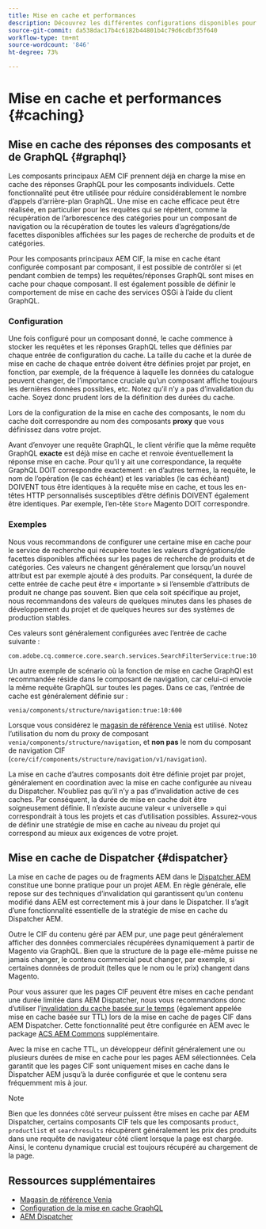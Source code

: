 ```yaml
---
title: Mise en cache et performances
description: Découvrez les différentes configurations disponibles pour activer GraphQL et la mise en cache de contenu afin d’optimiser les performances de votre implémentation commerciale.
source-git-commit: da538dac17b4c6182b44801b4c79d6cdbf35f640
workflow-type: tm+mt
source-wordcount: '846'
ht-degree: 73%

---
```


# Mise en cache et performances {#caching}

## Mise en cache des réponses des composants et de GraphQL {#graphql}

Les composants principaux AEM CIF prennent déjà en charge la mise en cache des réponses GraphQL pour les composants individuels. Cette fonctionnalité peut être utilisée pour réduire considérablement le nombre d’appels d’arrière-plan GraphQL. Une mise en cache efficace peut être réalisée, en particulier pour les requêtes qui se répètent, comme la récupération de l’arborescence des catégories pour un composant de navigation ou la récupération de toutes les valeurs d’agrégations/de facettes disponibles affichées sur les pages de recherche de produits et de catégories.

Pour les composants principaux AEM CIF, la mise en cache étant configurée composant par composant, il est possible de contrôler si (et pendant combien de temps) les requêtes/réponses GraphQL sont mises en cache pour chaque composant. Il est également possible de définir le comportement de mise en cache des services OSGi à l’aide du client GraphQL.

### Configuration

Une fois configuré pour un composant donné, le cache commence à stocker les requêtes et les réponses GraphQL telles que définies par chaque entrée de configuration du cache. La taille du cache et la durée de mise en cache de chaque entrée doivent être définies projet par projet, en fonction, par exemple, de la fréquence à laquelle les données du catalogue peuvent changer, de l’importance cruciale qu’un composant affiche toujours les dernières données possibles, etc. Notez qu’il n’y a pas d’invalidation du cache. Soyez donc prudent lors de la définition des durées du cache.

Lors de la configuration de la mise en cache des composants, le nom du cache doit correspondre au nom des composants **proxy** que vous définissez dans votre projet.

Avant d’envoyer une requête GraphQL, le client vérifie que la même requête GraphQL **exacte** est déjà mise en cache et renvoie éventuellement la réponse mise en cache. Pour qu’il y ait une correspondance, la requête GraphQL DOIT correspondre exactement : en d’autres termes, la requête, le nom de l’opération (le cas échéant) et les variables (le cas échéant) DOIVENT tous être identiques à la requête mise en cache, et tous les en-têtes HTTP personnalisés susceptibles d’être définis DOIVENT également être identiques. Par exemple, l’en-tête `Store` Magento DOIT correspondre.

### Exemples

Nous vous recommandons de configurer une certaine mise en cache pour le service de recherche qui récupère toutes les valeurs d’agrégations/de facettes disponibles affichées sur les pages de recherche de produits et de catégories. Ces valeurs ne changent généralement que lorsqu’un nouvel attribut est par exemple ajouté à des produits. Par conséquent, la durée de cette entrée de cache peut être « importante » si l’ensemble d’attributs de produit ne change pas souvent. Bien que cela soit spécifique au projet, nous recommandons des valeurs de quelques minutes dans les phases de développement du projet et de quelques heures sur des systèmes de production stables.

Ces valeurs sont généralement configurées avec l’entrée de cache suivante :

```
com.adobe.cq.commerce.core.search.services.SearchFilterService:true:10:3600
```

Un autre exemple de scénario où la fonction de mise en cache GraphQl est recommandée réside dans le composant de navigation, car celui-ci envoie la même requête GraphQL sur toutes les pages. Dans ce cas, l’entrée de cache est généralement définie sur :

```
venia/components/structure/navigation:true:10:600
```

Lorsque vous considérez le [magasin de référence Venia](https://github.com/adobe/aem-cif-guides-venia) est utilisé. Notez l’utilisation du nom du proxy de composant `venia/components/structure/navigation`, et **non pas** le nom du composant de navigation CIF (`core/cif/components/structure/navigation/v1/navigation`).

La mise en cache d’autres composants doit être définie projet par projet, généralement en coordination avec la mise en cache configurée au niveau du Dispatcher. N’oubliez pas qu’il n’y a pas d’invalidation active de ces caches. Par conséquent, la durée de mise en cache doit être soigneusement définie. Il n’existe aucune valeur « universelle » qui correspondrait à tous les projets et cas d’utilisation possibles. Assurez-vous de définir une stratégie de mise en cache au niveau du projet qui correspond au mieux aux exigences de votre projet.

## Mise en cache de Dispatcher {#dispatcher}

La mise en cache de pages ou de fragments AEM dans le [Dispatcher AEM](https://experienceleague.adobe.com/docs/experience-manager-dispatcher/using/dispatcher.html?lang=fr) constitue une bonne pratique pour un projet AEM. En règle générale, elle repose sur des techniques d’invalidation qui garantissent qu’un contenu modifié dans AEM est correctement mis à jour dans le Dispatcher. Il s’agit d’une fonctionnalité essentielle de la stratégie de mise en cache du Dispatcher AEM.

Outre le CIF du contenu géré par AEM pur, une page peut généralement afficher des données commerciales récupérées dynamiquement à partir de Magento via GraphQL. Bien que la structure de la page elle-même puisse ne jamais changer, le contenu commercial peut changer, par exemple, si certaines données de produit (telles que le nom ou le prix) changent dans Magento.

Pour vous assurer que les pages CIF peuvent être mises en cache pendant une durée limitée dans AEM Dispatcher, nous vous recommandons donc d’utiliser l’[invalidation du cache basée sur le temps](https://experienceleague.adobe.com/docs/experience-manager-dispatcher/using/configuring/dispatcher-configuration.html?lang=en#configuring-time-based-cache-invalidation-enablettl) (également appelée mise en cache basée sur TTL) lors de la mise en cache de pages CIF dans AEM Dispatcher. Cette fonctionnalité peut être configurée en AEM avec le package [ACS AEM Commons](https://adobe-consulting-services.github.io/acs-aem-commons/) supplémentaire.

Avec la mise en cache TTL, un développeur définit généralement une ou plusieurs durées de mise en cache pour les pages AEM sélectionnées. Cela garantit que les pages CIF sont uniquement mises en cache dans le Dispatcher AEM jusqu’à la durée configurée et que le contenu sera fréquemment mis à jour.

>[!NOTE]
>
>Bien que les données côté serveur puissent être mises en cache par AEM Dispatcher, certains composants CIF tels que les composants `product`, `productlist` et `searchresults` récupèrent généralement les prix des produits dans une requête de navigateur côté client lorsque la page est chargée. Ainsi, le contenu dynamique crucial est toujours récupéré au chargement de la page.

## Ressources supplémentaires

- [Magasin de référence Venia](https://github.com/adobe/aem-cif-guides-venia)
- [Configuration de la mise en cache GraphQL](https://github.com/adobe/commerce-cif-graphql-client#caching)
- [AEM Dispatcher](https://experienceleague.adobe.com/docs/experience-manager-dispatcher/using/dispatcher.html)
